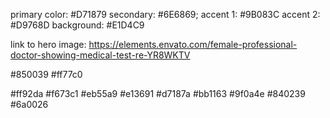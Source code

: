primary color: #D71879
secondary: #6E6869;
accent 1: #9B083C
accent 2: #D9768D
background: #E1D4C9

link to hero image: https://elements.envato.com/female-professional-doctor-showing-medical-test-re-YR8WKTV


#850039
#ff77c0

#ff92da
#f673c1
#eb55a9
#e13691
#d7187a
#bb1163
#9f0a4e
#840239
#6a0026